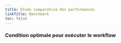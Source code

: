 ```yaml
---
title: Étude comparative des performances
linkTitle: Benchmark
toc: false
---
```


### Condition optimale pour exécuter le workflow 





